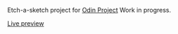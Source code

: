 Etch-a-sketch project for [Odin Project](www.theodinproject.com)
Work in progress.

[Live preview](https://lachesis17.github.io/etch-a-sketch/)
